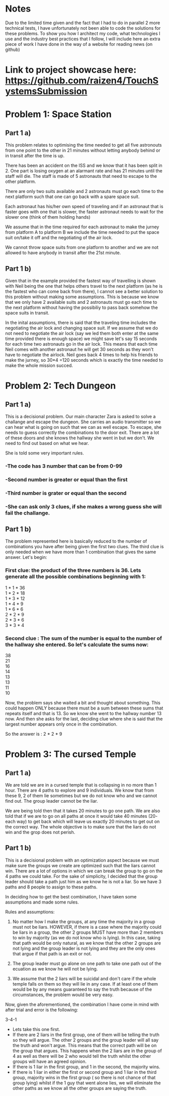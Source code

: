 # Notes
Due to the limited time given and the fact that I had to do in parallel 2 more technical tests, I have unfortunately not been able to code the solutions for these problems. To show you how I architect my code, what technologies I use and the industry best practices that I follow, I will include here an extra piece of work I have done in the way of a website for reading news (on github)

# Link to project showcase here: https://github.com/raizen4/TouchSystemsSubmission


# Problem 1: Space Station
## Part 1 a)
This problem relates to optimising the time needed to get all five astronouts from one point to the other in 21 minutes without letting anybody behind or in transit after the time is up.

There has been an accident on the ISS and we know that it has been split in 2. One part is losing oxygen at an alarmant rate and has 21 minutes until the staff will die. The staff is made of 5 astronauts that need to escape to the other platform.

There are only two suits available and 2 astronauts must go each time to the next platform such that one can go back with a spare space suit.

Each astronaut has his/her own speed of traveling and if an astronaut that is faster goes with one that is slower, the faster astronaut needs to wait for the slower one (think of them holding hands)

We assume that in the time required for each astronaut to make the jurney from platform A to platform B we include the time needed to put the space suit on/take it off and the negotiating of the air lock.

We cannot throw space suits from one platform to another and we are not allowed to have anybody in transit after the 21st minute.

## Part 1 b)
Given that in the example provided the fastest way of travelling is shown with Neil being the one that helps others travel to the next platform (as he is the fastest who can come back from there), I cannot see a better solution to this problem without making some assumptions. This is because we know that we only have 2 available suits and 2 astronauts must go each time to the next platform without having the possibiliy to pass back somehow the space suits in transit.

In the inital assumptions, there is said that the traveling time includes the negotiating the air lock and changing space suit. If we assume that we do not need to negotiate the air lock (say we led them both enter at the same time provided there is enough space) we might save let's say 15 seconds for each time two astronauts go in the air lock. This means that each time Neil comes with another astronaut he will get 30 seconds as they won't have to negotiate the airlock. Neil goes back 4 times to help his friends to make the jurney, so 30*4 =120 seconds which is exactly the time needed to make the whole mission succed.


# Problem 2: Tech Dungeon
## Part 1 a)
This is a decisional problem. Our main character Zara is asked to solve a challange and escape the dungeon. She carries an audio transmitter so we can hear what is going on such that we can as well escape. To escape, she needs to guess correctly the combinations to the door exit. There are a lot of these doors and she knows the hallway she went in but we don't. We need to find out based on what we hear.

She is told some very important rules.
 ### -The code has 3 number that can be from 0-99
 ### -Second number is greater or equal than the first
 ### -Third number is grater or equal than the second
 ### -She can ask only 3 clues, if she makes a wrong guess she will fail the challange.

## Part 1 b)
The problem represented here is basically reduced to the number of combinations you have after being given the first two clues. The third clue is only needed when we have more than 1 combination that gives the same answer.
Let's begin:
### First clue:  the product of the three numbers is 36. Lets generate all the possible combinations beginning with 1:
1 * 1 * 36 </br>
1 * 2 * 18</br>
1 * 3 * 12</br>
1 * 4 * 9</br>
1 * 6 * 6 </br>
2 * 2 * 9 </br>
2 * 3 * 6</br>
3 * 3 * 4</br>

### Second clue : The sum of the number is equal to the number of the hallway she entered. So let's calculate the sums now:
38</br>
21</br>
16</br>
14</br>
13</br>
13</br>
11</br>
10</br>

Now, the problem says she waited a bit and thought about something. This could happen ONLY because there must be a sum between these sums that repeats itself and that is 13. So we know she went to the hallway number 13 now. And then she asks for the last, deciding clue where she is said that the largest number appears only once in the combination. 

So the answer is : 2 * 2 * 9

# Problem 3: The cursed Temple
## Part 1 a)

 We are told we are in a cursed temple that is collapsing in no more than 1 hour. There are 4 paths to explore and 9 individuals. We know that from these 9, 2 of them lie sometimes but we do not know who and we cannot find out. The group leader cannot be the liar.

We are being told then that it takes 20 minutes to go one path. We are also told that if we are to go on all paths at once it would take 40 minutes (20- each way) to get back which will leave us exactly 20 minutes to get out on the correct way. The whole objective is to make sure that the liars do not win and the grop does not perish.

## Part 1 b)
This is a decisional problem with an optimization aspect because we must make sure the groups we create are optimized such that the liars cannot win. There are a lot of options in which we can break the group to go on the 4 paths we could take. For the sake of simplicity, I decided that the group leader should take a path just him as we know he is not a liar. So we have 3 paths and 8 people to assign to these paths. 

In deciding how to get the best combination, I have taken some assumptions and made some rules.

Rules and assumptions:

1) No matter how I make the groups, at any time the majority in a group must not be liars. HOWEVER, if there is a case where the majority could be liars in a group, the other 2 groups MUST have more than 2 members to win by majority (as we do not know who is lying). In this case, taking that path would be only natural, as we know that the other 2 groups are not lying and the group leader is not lying and they are the only ones that argue if that path is an exit or not.

2) The group leader must go alone on one path to take one path out of the ecuation as we know he will not be lying.

3) We assume that the 2 liars will be suicidal and don't care if the whole temple falls on them so they will lie in any case. If at least one of them would be by any means guaranteed to say the truth because of the circumstances, the problem would be very easy.

Now, given the aforementioned, the combination I have come in mind with after trial and error is the following:

3-4-1
- Lets take this one first.
- If there are 2 liars in the first group, one of them will be telling the truth so they will argue. The other 2 groups and the group leader will all say the truth and won't argue. This means that the correct path will be on the group that argues. This happens when the 2 liars are in the group of 4 as well as there will be 2 who would tell the truth whilst the other groups will have an agreed opinion.
- If there is 1 liar in the first group, and 1 in the second, the majority wins.
- If there is 1 liar in either the first or second group and 1 liar in the third group, majority wins in the first group ( so there is not chance of that group lying) whilst if the 1 guy that went alone lies, we will eliminate the other paths as we know all the other groups are saying the truth.
